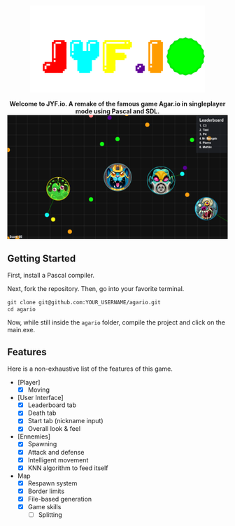 <p align="center">
  <img src="logo.png"/>
</p>


<p align="center">
  <strong>Welcome to JYF.io. A remake of the famous game Agar.io in singleplayer mode using Pascal and SDL.</strong>

  <img width="704" alt="Game screenshot" src="png/screenshot.png">
</p>

## Getting Started

First, install a Pascal compiler.

Next, fork the repository. Then, go into your favorite terminal.

    git clone git@github.com:YOUR_USERNAME/agario.git
    cd agario

Now, while still inside the `agario` folder, compile the project and click on the main.exe.

## Features

Here is a non-exhaustive list of the features of this game.

- [Player]
  - [x] Moving
- [User Interface]
  - [x] Leaderboard tab
  - [x] Death tab
  - [x] Start tab (nickname input) 
  - [x] Overall look &amp; feel
- [Ennemies]
  - [x] Spawning
  - [x] Attack and defense
  - [x] Intelligent movement
  - [x] KNN algorithm to feed itself
- Map
  - [x] Respawn system
  - [x] Border limits
  - [x] File-based generation 
  - [x] Game skills
    - [ ] Splitting
